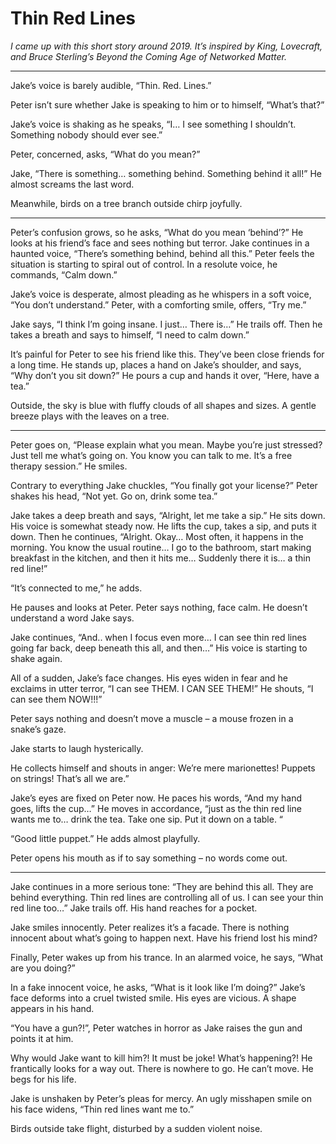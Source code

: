 # Thin Red Lines

*I came up with this short story around 2019. It’s inspired by King, Lovecraft, and Bruce Sterling’s Beyond the Coming Age of Networked Matter.*

---

Jake’s voice is barely audible, “Thin. Red. Lines.”

Peter isn’t sure whether Jake is speaking to him or to himself, “What’s that?”

Jake’s voice is shaking as he speaks, “I… I see something I shouldn’t. Something nobody should ever see.”

Peter, concerned, asks, “What do you mean?”

Jake, “There is something… something behind. Something behind it all!” He almost screams the last word.

Meanwhile, birds on a tree branch outside chirp joyfully.

---

Peter’s confusion grows, so he asks, “What do you mean ‘behind’?” He looks at his friend’s face and sees nothing but terror. Jake continues in a haunted voice, “There’s something behind, behind all this.” Peter feels the situation is starting to spiral out of control. In a resolute voice, he commands, “Calm down.”

Jake’s voice is desperate, almost pleading as he whispers in a soft voice, “You don’t understand.” Peter, with a comforting smile, offers, “Try me.”

Jake says, “I think I’m going insane. I just… There is…” He trails off. Then he takes a breath and says to himself, “I need to calm down.”

It’s painful for Peter to see his friend like this. They’ve been close friends for a long time. He stands up, places a hand on Jake’s shoulder, and says, “Why don’t you sit down?” He pours a cup and hands it over, “Here, have a tea.”

Outside, the sky is blue with fluffy clouds of all shapes and sizes. A gentle breeze plays with the leaves on a tree.

---

Peter goes on, “Please explain what you mean. Maybe you’re just stressed? Just tell me what’s going on. You know you can talk to me. It’s a free therapy session.” He smiles.

Contrary to everything Jake chuckles, “You finally got your license?” Peter shakes his head, “Not yet. Go on, drink some tea.”

Jake takes a deep breath and says, “Alright, let me take a sip.” He sits down. His voice is somewhat steady now. He lifts the cup, takes a sip, and puts it down. Then he continues, “Alright. Okay… Most often, it happens in the morning. You know the usual routine… I go to the bathroom, start making breakfast in the kitchen, and then it hits me… Suddenly there it is… a thin red line!”

“It’s connected to me,” he adds.

He pauses and looks at Peter. Peter says nothing, face calm. He doesn’t understand a word Jake says.

Jake continues, “And.. when I focus even more… I can see thin red lines going far back, deep beneath this all, and then…” His voice is starting to shake again.

All of a sudden, Jake’s face changes. His eyes widen in fear and he exclaims in utter terror, “I can see THEM. I CAN SEE THEM!” He shouts, “I can see them NOW!!!”

Peter says nothing and doesn’t move a muscle – a mouse frozen in a snake’s gaze.

Jake starts to laugh hysterically.

He collects himself and shouts in anger: We’re mere marionettes! Puppets on strings! That’s all we are.”

Jake’s eyes are fixed on Peter now. He paces his words,  “And my hand goes, lifts the cup…” He moves in accordance, “just as the thin red line wants me to… drink the tea. Take one sip. Put it down on a table. “

“Good little puppet.” He adds almost playfully.

Peter opens his mouth as if to say something – no words come out.

---

Jake continues in a more serious tone: “They are behind this all. They are behind everything. Thin red lines are controlling all of us. I can see your thin red line too…” Jake trails off. His hand reaches for a pocket.

Jake smiles innocently. Peter realizes it’s a facade. There is nothing innocent about what’s going to happen next. Have his friend lost his mind?

Finally, Peter wakes up from his trance. In an alarmed voice, he says, “What are you doing?”

In a fake innocent voice, he asks, “What is it look like I’m doing?” Jake’s face deforms into a cruel twisted smile. His eyes are vicious. A shape appears in his hand.

“You have a gun?!”, Peter watches in horror as Jake raises the gun and points it at him.

Why would Jake want to kill him?! It must be joke! What’s happening?! He frantically looks for a way out. There is nowhere to go. He can’t move. He begs for his life.

Jake is unshaken by Peter’s pleas for mercy. An ugly misshapen smile on his face widens, “Thin red lines want me to.”

Birds outside take flight, disturbed by a sudden violent noise.